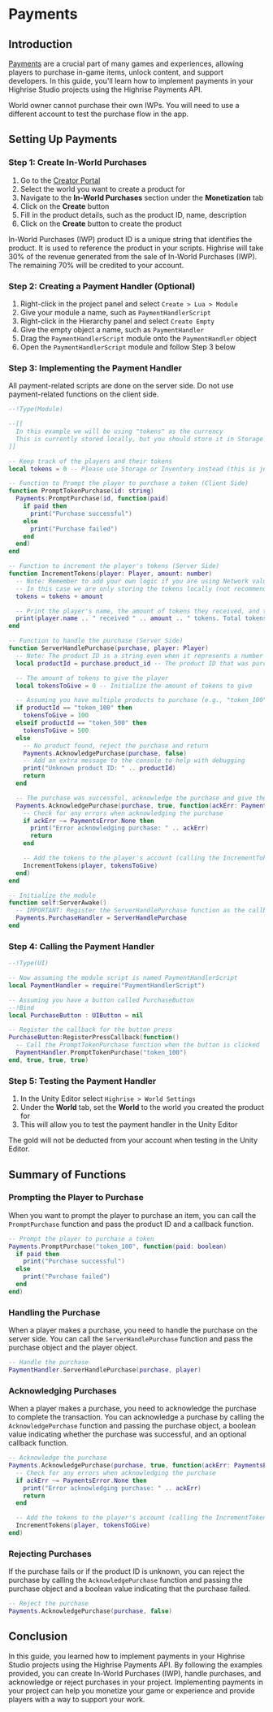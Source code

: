 # Payments

## Introduction

[Payments](/learn/studio-api/api/services/Payments) are a crucial part of many games and experiences, allowing players to purchase in-game items, unlock content, and support developers. In this guide, you'll learn how to implement payments in your Highrise Studio projects using the Highrise Payments API.

<Note type="warning">
World owner cannot purchase their own IWPs. You will need to use a different account to test the purchase flow in the app.
</Note>

## Setting Up Payments

### Step 1: Create In-World Purchases
1. Go to the [Creator Portal](https://create.highrise.game/)
2. Select the world you want to create a product for
3. Navigate to the **In-World Purchases** section under the **Monetization** tab
4. Click on the **Create** button
5. Fill in the product details, such as the product ID, name, description
6. Click on the **Create** button to create the product

<Note type="warning">
In-World Purchases (IWP) product ID is a unique string that identifies the product. It is used to reference the product in your scripts.
</Note>

<Note type="warning">
Highrise will take 30% of the revenue generated from the sale of In-World Purchases (IWP). The remaining 70% will be credited to your account.
</Note>

### Step 2: Creating a Payment Handler (Optional)
1. Right-click in the project panel and select `Create > Lua > Module`
2. Give your module a name, such as `PaymentHandlerScript`
3. Right-click in the Hierarchy panel and select `Create Empty`
4. Give the empty object a name, such as `PaymentHandler`
5. Drag the `PaymentHandlerScript` module onto the `PaymentHandler` object
6. Open the `PaymentHandlerScript` module and follow Step 3 below

### Step 3: Implementing the Payment Handler
<Note type="warning">
All payment-related scripts are done on the server side. Do not use payment-related functions on the client side.
</Note>

```lua
--!Type(Module)

--[[
  In this example we will be using "tokens" as the currency
  This is currently stored locally, but you should store it in Storage or Inventory for persistence
]]

-- Keep track of the players and their tokens
local tokens = 0 -- Please use Storage or Inventory instead (this is just an example)

-- Function to Prompt the player to purchase a token (Client Side)
function PromptTokenPurchase(id: string)
  Payments:PromptPurchase(id, function(paid)
    if paid then
      print("Purchase successful")
    else
      print("Purchase failed")
    end
  end)
end

-- Function to increment the player's tokens (Server Side)
function IncrementTokens(player: Player, amount: number)
  -- Note: Remember to add your own logic if you are using Network values or Storage
  -- In this case we are only storing the tokens locally (not recommended but for example purposes)
  tokens = tokens + amount

  -- Print the player's name, the amount of tokens they received, and their total tokens
  print(player.name .. " received " .. amount .. " tokens. Total tokens: " .. tokens)
end

-- Function to handle the purchase (Server Side)
function ServerHandlePurchase(purchase, player: Player)
  -- Note: The product ID is a string even when it represents a number
  local productId = purchase.product_id -- The product ID that was purchased (e.g., "token")

  -- The amount of tokens to give the player
  local tokensToGive = 0 -- Initialize the amount of tokens to give

  -- Assuming you have multiple products to purchase (e.g., "token_100", "token_500")
  if productId == "token_100" then
    tokensToGive = 100
  elseif productId == "token_500" then
    tokensToGive = 500
  else
    -- No product found, reject the purchase and return
    Payments.AcknowledgePurchase(purchase, false)
    -- Add an extra message to the console to help with debugging
    print("Unknown product ID: " .. productId)
    return
  end

  -- The purchase was successful, acknowledge the purchase and give the player the tokens
  Payments.AcknowledgePurchase(purchase, true, function(ackErr: PaymentsError)
    -- Check for any errors when acknowledging the purchase
    if ackErr ~= PaymentsError.None then
      print("Error acknowledging purchase: " .. ackErr)
      return
    end

    -- Add the tokens to the player's account (calling the IncrementTokens function)
    IncrementTokens(player, tokensToGive)
  end)
end

-- Initialize the module
function self:ServerAwake()
  -- IMPORTANT: Register the ServerHandlePurchase function as the callback for the PurchaseHandler
  Payments.PurchaseHandler = ServerHandlePurchase
end
```

### Step 4: Calling the Payment Handler
```lua
--!Type(UI)

-- Now assuming the module script is named PaymentHandlerScript
local PaymentHandler = require("PaymentHandlerScript")

-- Assuming you have a button called PurchaseButton
--!Bind
local PurchaseButton : UIButton = nil

-- Register the callback for the button press
PurchaseButton:RegisterPressCallback(function()
  -- Call the PromptTokenPurchase function when the button is clicked
  PaymentHandler.PromptTokenPurchase("token_100")
end, true, true, true)
```

### Step 5: Testing the Payment Handler

1. In the Unity Editor select `Highrise > World Settings`
2. Under the **World** tab, set the **World** to the world you created the product for
3. This will allow you to test the payment handler in the Unity Editor

<Note type="info">
The gold will not be deducted from your account when testing in the Unity Editor.
</Note>

## Summary of Functions

### Prompting the Player to Purchase
When you want to prompt the player to purchase an item, you can call the `PromptPurchase` function and pass the product
ID and a callback function.

```lua
-- Prompt the player to purchase a token
Payments.PromptPurchase("token_100", function(paid: boolean)
  if paid then
    print("Purchase successful")
  else
    print("Purchase failed")
  end
end)
```

### Handling the Purchase
When a player makes a purchase, you need to handle the purchase on the server side. You can call the `ServerHandlePurchase` function and pass the purchase object and the player object.

```lua
-- Handle the purchase
PaymentHandler.ServerHandlePurchase(purchase, player)
```

### Acknowledging Purchases
When a player makes a purchase, you need to acknowledge the purchase to complete the transaction. You can acknowledge a purchase by calling the `AcknowledgePurchase` function and passing the purchase object, a boolean value indicating whether the purchase was successful, and an optional callback function.

```lua
-- Acknowledge the purchase
Payments.AcknowledgePurchase(purchase, true, function(ackErr: PaymentsError)
  -- Check for any errors when acknowledging the purchase
  if ackErr ~= PaymentsError.None then
    print("Error acknowledging purchase: " .. ackErr)
    return
  end

  -- Add the tokens to the player's account (calling the IncrementTokens function)
  IncrementTokens(player, tokensToGive)
end)
```

### Rejecting Purchases

If the purchase fails or if the product ID is unknown, you can reject the purchase by calling the `AcknowledgePurchase` function and passing the purchase object and a boolean value indicating that the purchase failed.

```lua
-- Reject the purchase
Payments.AcknowledgePurchase(purchase, false)
```

## Conclusion

In this guide, you learned how to implement payments in your Highrise Studio projects using the Highrise Payments API. By following the examples provided, you can create In-World Purchases (IWP), handle purchases, and acknowledge or reject purchases in your project. Implementing payments in your project can help you monetize your game or experience and provide players with a way to support your work.